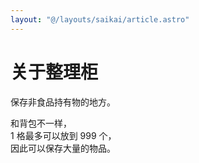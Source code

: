 ```yaml
---
layout: "@/layouts/saikai/article.astro"
---
```


# 关于整理柜

保存非食品持有物的地方。

和背包不一样，  
1 格最多可以放到 999 个，  
因此可以保存大量的物品。

